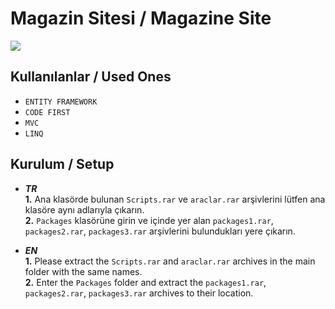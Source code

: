 # Magazin Sitesi / Magazine Site

![](https://github.com/mudesirakyuz/Magazin-Sitesi/blob/main/gif.gif)

## Kullanılanlar / Used Ones
- `ENTITY FRAMEWORK`
- `CODE FIRST`
- `MVC`
- `LINQ`

## Kurulum / Setup
- ***TR***</br>
  **1.** Ana klasörde bulunan `Scripts.rar` ve `araclar.rar` arşivlerini lütfen ana klasöre aynı adlarıyla çıkarın.</br>
  **2.** `Packages` klasörüne girin ve içinde yer alan `packages1.rar`, `packages2.rar`, `packages3.rar` arşivlerini bulundukları yere çıkarın.

- ***EN***</br>
  **1.** Please extract the `Scripts.rar` and `araclar.rar` archives in the main folder with the same names.</br>
  **2.** Enter the `Packages` folder and extract the `packages1.rar`, `packages2.rar`, `packages3.rar` archives to their location.

